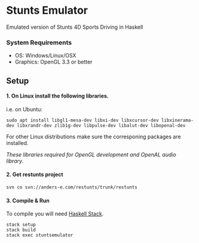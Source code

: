 # Stunts Emulator

Emulated version of Stunts 4D Sports Driving in Haskell

### System Requirements
- OS: Windows/Linux/OSX
- Graphics: OpenGL 3.3 or better

## Setup

#### 1. On **Linux** install the following libraries.
   i.e. on Ubuntu:
   ```
   sudo apt install libgl1-mesa-dev libxi-dev libxcursor-dev libxinerama-dev libxrandr-dev zlib1g-dev libpulse-dev libalut-dev libopenal-dev
   ```
   For other Linux distributions make sure the corresponing packages are installed.

   *These libraries required for OpenGL development and OpenAL audio library.*

#### 2. Get restunts project

  ```
  svn co svn://anders-e.com/restunts/trunk/restunts
  ```

#### 3. Compile & Run

To compile you will need [Haskell Stack](https://docs.haskellstack.org/en/stable/README/).

```
stack setup
stack build
stack exec stuntsemulator
```
